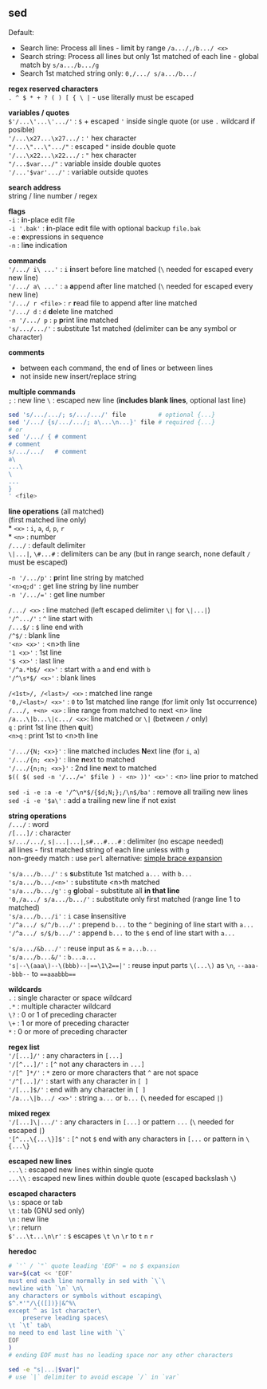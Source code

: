 sed
---
Default:
- Search line: Process all lines - limit by range `/a.../,/b.../ <x>`
- Search string: Process all lines but only 1st matched of each line - global match by `s/a.../b.../g`
- Search 1st matched string only: `0,/.../ s/a.../b.../`

**regex reserved characters**  
`. ^ $ * + ? ( ) [ { \ |` - use literally must be escaped  
  
  
**variables / quotes**  
`$'/...\'...\'.../'`   : `$` + escaped `'` inside single quote (or use `.` wildcard if posible)  
`'/...\x27...\x27.../` : `'` hex character  
`"/...\"...\".../"`    : escaped `"` inside double quote  
`'/...\x22...\x22.../` : `"` hex character  
`"/...$var.../"`       : variable inside double quotes  
`'/...'$var'.../'`     : variable outside quotes  

**search address**  
string / line number / regex  

**flags**  
`-i`        : **i**n-place edit file  
`-i '.bak'` : **i**n-place edit file with optional backup `file.bak`  
`-e`        : **e**xpressions in sequence  
`-n`        : li**n**e indication  

**commands**  
`'/.../ i\ ...'`  : `i` **i**nsert before line matched (`\` needed for escaped every new line)  
`'/.../ a\ ...'`  : `a` **a**ppend after line matched (`\` needed for escaped every new line)  
`'/.../ r <file>` : `r` **r**ead file to append after line matched  
`'/.../ d`        : `d` **d**elete line matched  
`-n '/.../ p`     : `p` **p**rint line matched  
`'s/.../.../'`    : substitute 1st matched (delimiter can be any symbol or character)  

**comments**  
- between each command, the end of lines or between lines
- not inside new insert/replace string  

**multiple commands**  
`;` : new line
`\` : escaped new line (**includes blank lines**, optional last line) 
```sh
sed 's/.../.../; s/.../.../' file         # optional {...}
sed '/.../ {s/.../.../; a\...\n...}' file # required {...}
# or
sed '/.../ { # comment
# comment
s/.../.../   # comment
a\
...\
\
...
}
' <file>
``` 

**line operations** (all matched)  
(first matched line only)  
\* `<x>`           : `i`, `a`, `d`, `p`, `r`  
\* `<n>`           : number    
`/.../`            : default delimiter  
`\|...|`, `\#...#` : delimiters can be any (but in range search, none default `/` must be escaped)  
  
`-n '/.../p'`      : **p**rint line string by matched  
`'<n>q;d'`         : get line string by line number  
`-n '/.../='`      : get line number 

`/.../ <x>`        : line matched (left escaped delimiter `\|` for `\|...|`)  
`'/^.../'`         : `^` line start with  
`/...$/`           : `$` line end with  
`/^$/`             : blank line  
`'<n> <x>'`        : \<n\>th line  
`'1 <x>'`          : 1st line  
`'$ <x>'`          : last line  
`'/^a.*b$/ <x>'`   : start with `a` and end with `b`  
`'/^\s*$/ <x>'`    : blank lines  

`/<1st>/, /<last>/ <x>` : matched line range  
`'0,/<last>/ <x>'`      : `0` to 1st matched line range (for limit only 1st occurrence)  
`/.../, +<n> <x>`       : line range from matched to next \<n\> line  
`/a...\|b...\|c.../ <x>`: line matched or `\|` (between `/` only)  
`q` : print 1st line (then **q**uit)  
`<n>q` : print 1st to \<n\>th line  
  
`'/.../{N; <x>}'`   : line matched includes **N**ext line (for `i`, `a`)  
`'/.../{n; <x>}'`   : line **n**ext to matched  
`'/.../{n;n; <x>}'` : 2nd line **n**ext to matched  
`$(( $( sed -n '/.../=' $file ) - <n> ))' <x>'` : \<n\> line prior to matched  

`sed -i -e :a -e '/^\n*$/{$d;N;};/\n$/ba'` : remove all trailing new lines  
`sed -i -e '$a\'` : add a trailing new line if not exist  

**string operations**  
`/.../`   : word  
`/[...]/` : character  
`s/.../.../`,  `s|...|...|`,`s#...#...#` : delimiter (no escape needed)  
all lines - first matched string of each line unless with `g`  
non-greedy match : use `perl`
alternative: [simple brace expansion](https://github.com/rern/bash_tips/blob/master/string_extract_edit.md)  
  
`'s/a.../b.../'`      : `s` **s**ubstitute 1st matched `a...` with `b...`  
`'s/a.../b.../<n>'`   : substitute \<n\>th matched   
`'s/a.../b.../g'`     : `g` **g**lobal - substitute all **in that line**  
`'0,/a.../ s/a.../b.../'` : substitute only first matched (range line 1 to matched)  
`'s/a.../b.../i'`     : `i` case **i**nsensitive   
`'/^a.../ s/^/b.../'` : prepend `b...` to the `^` begining of line start with `a...`  
`'/^a.../ s/$/b.../'` : append `b...` to the `$` end of line start with `a...`  
  
`'s/a.../&b.../'`     : reuse input as `&` = `a...b...`  
`'s/a.../b...&/'`     : `b...a...`  
`'s|--\(aaa\)--\(bbb)--|==\1\2==|'` : reuse input parts `\(...\)` as `\n`, `--aaa--bbb--` to `==aaabbb==`  

**wildcards**  
`.`  : single character or space wildcard  
`.*` : multiple character wildcard  
`\?` : 0 or 1 of preceding character  
`\+` : 1 or more of preceding character  
`*`  : 0 or more of preceding character  

**regex list**  
`'/[...]/'`          : any characters in `[...]`  
`'/[^...]/'`         : `[^` not any characters in `...]`  
`'/[^ ]*/'`          : `*` zero or more characters that `^` are not space  
`'/^[...]/'`         : start with any character in `[ ]`  
`'/[...]$/'`         : end with any character in `[ ]`  
`'/a...\|b.../ <x>'` : string `a...` or `b...` (`\` needed for escaped `|`)  

**mixed regex**  
`'/[...]\|.../'` : any characters in `[...]` or pattern `...` (`\` needed for escaped `|`)  
`'[^...\{...\}]$'`   : `[^` not `$` end with any characters in `[...` or pattern in `\{...\}`

**escaped new lines**  
`...\`  : escaped new lines within single quote  
`...\\` : escaped new lines within double quote (escaped backslash `\`)  

**escaped characters**  
`\s` : space or tab  
`\t` : tab (GNU sed only)  
`\n` : new line  
`\r` : return  
`$'...\t...\n\r'` : `$` escapes `\t` `\n` `\r` to  `t` `n` `r`    

**heredoc**  
```sh
# `'` / `"` quote leading 'EOF' = no $ expansion
var=$(cat << 'EOF'
must end each line normally in sed with `\`\
newline with `\n` \n\
any characters or symbols without escaping\
$^.*'"/\{([])}|&^%\
except ^ as 1st character\
    preserve leading spaces\
\t `\t` tab\
no need to end last line with `\`
EOF
)
# ending EOF must has no leading space nor any other characters

sed -e "s|...|$var|"
# use `|` delimiter to avoid escape `/` in `var`
```

